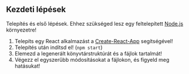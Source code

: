 ## Kezdeti lépések

Telepítés és első lépések. Ehhez szükséged lesz egy feltelepített [Node.js](https://nodejs.org/en/) környezetre!

1. Telepíts egy React alkalmazást a [Create-React-App](https://create-react-app.dev/) segítségével!
2. Telepítés után indítsd el! (`npm start`)
3. Elemezd a legenerált könyvtárstruktúrát és a fájlok tartalmát!
4. Végezz el egyszerűbb módosításokat a fájlokon, és figyeld meg hatásukat!
